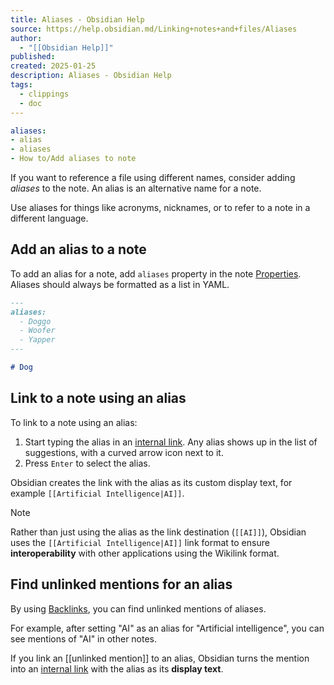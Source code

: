 ```yaml
---
title: Aliases - Obsidian Help
source: https://help.obsidian.md/Linking+notes+and+files/Aliases
author:
  - "[[Obsidian Help]]"
published: 
created: 2025-01-25
description: Aliases - Obsidian Help
tags:
  - clippings
  - doc
---
```

```yaml
aliases: 
- alias
- aliases
- How to/Add aliases to note
```

If you want to reference a file using different names, consider adding *aliases* to the note. An alias is an alternative name for a note.

Use aliases for things like acronyms, nicknames, or to refer to a note in a different language.

## Add an alias to a note

To add an alias for a note, add `aliases` property in the note [Properties](https://help.obsidian.md/Editing+and+formatting/Properties). Aliases should always be formatted as a list in YAML.

```md
---
aliases:
  - Doggo
  - Woofer
  - Yapper
---

# Dog
```

## Link to a note using an alias

To link to a note using an alias:

1. Start typing the alias in an [internal link](https://help.obsidian.md/Linking+notes+and+files/Internal+links). Any alias shows up in the list of suggestions, with a curved arrow icon next to it.
2. Press `Enter` to select the alias.

Obsidian creates the link with the alias as its custom display text, for example `[[Artificial Intelligence|AI]]`.

> [!NOTE]
 Rather than just using the alias as the link destination (`[[AI]]`), Obsidian uses the `[[Artificial Intelligence|AI]]` link format to ensure **interoperability** with other applications using the Wikilink format.

## Find unlinked mentions for an alias

By using [Backlinks](https://help.obsidian.md/Plugins/Backlinks), you can find unlinked mentions of aliases.

For example, after setting "AI" as an alias for "Artificial intelligence", you can see mentions of "AI" in other notes.

If you link an [[unlinked mention]] to an alias, Obsidian turns the mention into an [internal link](https://help.obsidian.md/Linking+notes+and+files/Internal+links) with the alias as its **display text**.